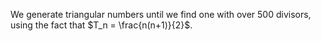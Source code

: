 We generate triangular numbers until we find one with over 500 divisors, using the fact that $T_n = \frac{n(n+1)}{2}$.